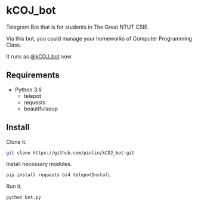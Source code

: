 # kCOJ_bot

Telegram Bot that is for students in The Great NTUT CSIE. 

Via this bot, you could manage your homeworks of Computer Programming Class.

It runs as [@kCOJ_bot](https://telegram.me/kcoj_bot) now.

## Requirements

- Python 3.6
  - telepot
  - requests
  - beautifulsoup

## Install

Clone it.

```bash
git clone https://github.com/pinlin/kCOJ_bot.git
```

Install necessary modules.

```bash
pip install requests bs4 telepotInstall
```

Run it.

```bash
python bot.py
```